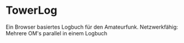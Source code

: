 # TowerLog
Ein Browser basiertes Logbuch für den Amateurfunk. Netzwerkfähig: Mehrere OM's parallel in einem Logbuch
